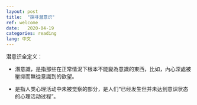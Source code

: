 ```yaml
---
layout: post
title:  "探寻潜意识"
ref: welcome
date:   2020-04-19
categories: reading
lang: 中文
---
```


潜意识全定义：

+ 潛意識，是指那些在正常情況下根本不能變為意識的東西，比如，內心深處被壓抑而無從意識到的欲望。

+ 是指人类心理活动中未被觉察的部分，是人们“已经发生但并未达到意识状态的心理活动过程”。
